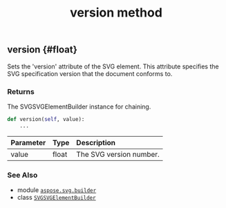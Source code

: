 ﻿---
title: version method
second_title: Aspose.SVG for Python via .NET API References
description: 
type: docs
weight: 80
url: /python-net/aspose.svg.builder/svgsvgelementbuilder/version/
is_root: false
---

## version {#float}

Sets the 'version' attribute of the SVG element.
This attribute specifies the SVG specification version that the document conforms to.


### Returns 


The SVGSVGElementBuilder instance for chaining.


```python
def version(self, value):
    ...
```


| Parameter | Type | Description |
| :- | :- | :- |
| value | float | The SVG version number. |



### See Also
* module [`aspose.svg.builder`](../../)
* class [`SVGSVGElementBuilder`](/svg/python-net/aspose.svg.builder/svgsvgelementbuilder)
